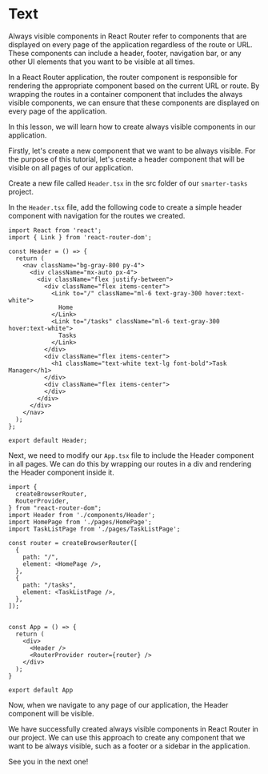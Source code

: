 # Text

Always visible components in React Router refer to components that are displayed on every page of the application regardless of the route or URL. These components can include a header, footer, navigation bar, or any other UI elements that you want to be visible at all times.

In a React Router application, the router component is responsible for rendering the appropriate component based on the current URL or route. By wrapping the routes in a container component that includes the always visible components, we can ensure that these components are displayed on every page of the application.

In this lesson, we will learn how to create always visible components in our application.

Firstly, let's create a new component that we want to be always visible. For the purpose of this tutorial, let's create a header component that will be visible on all pages of our application.

Create a new file called `Header.tsx` in the src folder of our `smarter-tasks` project.

In the `Header.tsx` file, add the following code to create a simple header component with navigation for the routes we created.

```tsx
import React from 'react';
import { Link } from 'react-router-dom';

const Header = () => {
  return (
    <nav className="bg-gray-800 py-4">
      <div className="mx-auto px-4">
        <div className="flex justify-between">
          <div className="flex items-center">
            <Link to="/" className="ml-6 text-gray-300 hover:text-white">
              Home
            </Link>
            <Link to="/tasks" className="ml-6 text-gray-300 hover:text-white">
              Tasks
            </Link>
          </div>
          <div className="flex items-center">
            <h1 className="text-white text-lg font-bold">Task Manager</h1>
          </div>
          <div className="flex items-center">
          </div>
        </div>
      </div>
    </nav>
  );
};

export default Header;
```

Next, we need to modify our `App.tsx` file to include the Header component in all pages. We can do this by wrapping our routes in a div and rendering the Header component inside it.

```tsx
import {
  createBrowserRouter,
  RouterProvider,
} from "react-router-dom";
import Header from './components/Header';
import HomePage from './pages/HomePage';
import TaskListPage from './pages/TaskListPage';

const router = createBrowserRouter([
  {
    path: "/",
    element: <HomePage />,
  },
  {
    path: "/tasks",
    element: <TaskListPage />,
  },
]);


const App = () => {
  return (
    <div>
      <Header />
      <RouterProvider router={router} />
    </div>
  );
}

export default App
```

Now, when we navigate to any page of our application, the Header component will be visible.

We have successfully created always visible components in React Router in our project. We can use this approach to create any component that we want to be always visible, such as a footer or a sidebar in the application.

See you in the next one!
